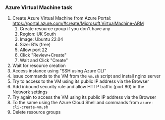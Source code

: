 ### Azure Virtual Machine task

1. Create Azure Virtual Machine from Azure Portal: https://portal.azure.com/#create/Microsoft.VirtualMachine-ARM
   1. Create resource group if you don't have any
   2. Region: UK South
   3. Image: Ubuntu 22.04
   4. Size: B1s (free)
   5. Allow port 22
   6. Click "Review+Create"
   7. Wait and Click "Create"
2. Wait for resource creation
3. Access instance using "SSH using Azure CLI"
4. Issue commands to the VM from the `vm.sh` script and install nginx server
5. Try to access to the VM using its public IP address via the Browser
6. Add inbound security rule and allow HTTP traffic (port 80) in the Network settings
7. Try again to access the VM using its public IP address via the Browser
8. To the same using the Azure Cloud Shell and commands from `azure-cli-create-vm.sh`
9. Delete resource groups